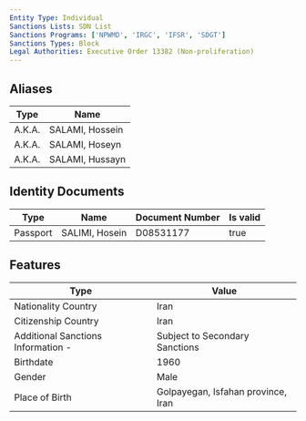 ```yaml
---
Entity Type: Individual
Sanctions Lists: SDN List
Sanctions Programs: ['NPWMD', 'IRGC', 'IFSR', 'SDGT']
Sanctions Types: Block
Legal Authorities: Executive Order 13382 (Non-proliferation)
---
```


## Aliases
| Type  | Name      | 
|-------|-----------|
| A.K.A. | SALAMI, Hossein |
| A.K.A. | SALAMI, Hoseyn |
| A.K.A. | SALAMI, Hussayn |

## Identity Documents
| Type  | Name      | Document Number | Is valid |
|-------|-----------|-----------------|----------|
| Passport | SALIMI, Hosein | D08531177 | true |

## Features
| Type  | Value      |
|-------|------------|
| Nationality Country | Iran |
| Citizenship Country | Iran |
| Additional Sanctions Information - | Subject to Secondary Sanctions |
| Birthdate | 1960 |
| Gender | Male |
| Place of Birth | Golpayegan, Isfahan province, Iran |
